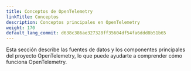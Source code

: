 ```yaml
---
title: Conceptos de OpenTelemetry
linkTitle: Conceptos
description: Conceptos principales en OpenTelemetry
weight: 170
default_lang_commit: d638c386ae327328ff35604df54fa6ddd8b51b65
---
```


Esta sección describe las fuentes de datos y los componentes principales del proyecto OpenTelemetry, lo que puede ayudarte a comprender cómo funciona OpenTelemetry.
